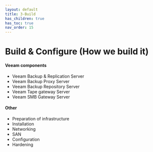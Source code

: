 ```yaml
---
layout: default
title: 3-Build
has_children: true
has_toc: true
nav_order: 15
---
```


# Build & Configure (How we build it)
#### Veeam components
* Veeam Backup & Replication Server
* Veeam Backup Proxy Server
* Veeam Backup Repository Server
* Veeam Tape gateway Server
* Veeam SMB Gateway Server

#### Other

* Preparation of infrastructure
* Installation
* Networking
* SAN
* Configuration
* Hardening
